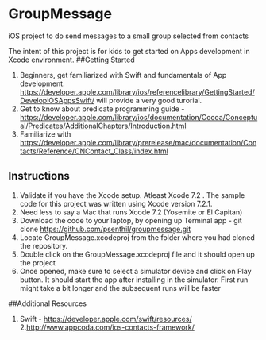 # GroupMessage
iOS project to do send messages to a small group selected from contacts

The intent of this project is for kids to get started on Apps development in Xcode environment. 
##Getting Started
1. Beginners, get familiarized with Swift and fundamentals of App development.  https://developer.apple.com/library/ios/referencelibrary/GettingStarted/DevelopiOSAppsSwift/ will provide a very good turorial. 
2. Get to know about predicate programming guide - https://developer.apple.com/library/ios/documentation/Cocoa/Conceptual/Predicates/AdditionalChapters/Introduction.html
3. Familiarize with https://developer.apple.com/library/prerelease/mac/documentation/Contacts/Reference/CNContact_Class/index.html

## Instructions
1. Validate if you have the Xcode setup.  Atleast Xcode 7.2 . The sample code for this project was written using Xcode version 7.2.1. 
2. Need less to say a Mac that runs Xcode 7.2 (Yosemite or El Capitan)
3. Download the code to your laptop, by opening up Terminal app - git clone  https://github.com/psenthil/groupmessage.git
4. Locate GroupMessage.xcodeproj from the folder where you had cloned the repository. 
5. Double click on the GroupMessage.xcodeproj file and it should open up the project
6. Once opened, make sure to select a simulator device and click on Play button. It should start the app after installing in the simulator. First run might take a bit longer and the subsequent runs will be faster


##Additional Resources
1. Swift - https://developer.apple.com/swift/resources/
2.http://www.appcoda.com/ios-contacts-framework/

